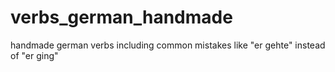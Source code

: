 # verbs_german_handmade
handmade german verbs including common mistakes like "er gehte" instead of "er ging"
